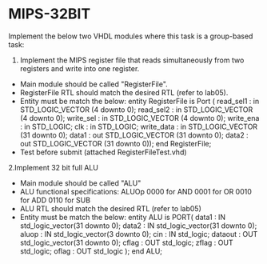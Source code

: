 # MIPS-32BIT
Implement the below two VHDL modules where this task is a group-based
task:
1. Implement the MIPS register file that reads simultaneously from two
registers and write into one register. 
- Main module should be called &quot;RegisterFile&quot;.
- RegisterFile RTL should match the desired RTL (refer to lab05). 
- Entity must be match the below:
entity RegisterFile is
Port ( read_sel1 : in STD_LOGIC_VECTOR (4 downto 0);
read_sel2 : in STD_LOGIC_VECTOR (4 downto 0);
write_sel : in STD_LOGIC_VECTOR (4 downto 0);
write_ena : in STD_LOGIC;
clk : in STD_LOGIC;
write_data : in STD_LOGIC_VECTOR (31 downto 0);
data1 : out STD_LOGIC_VECTOR (31 downto 0);
data2 : out STD_LOGIC_VECTOR (31 downto 0));
end RegisterFile;
- Test before submit (attached RegisterFileTest.vhd)
        

2.Implement 32 bit full ALU 
- Main module should be called &quot;ALU&quot;
- ALU functional specifications: ALUOp 
0000 for AND
0001 for OR
0010 for ADD
0110 for SUB 
- ALU RTL should match the desired RTL (refer to lab05)
- Entity must be match the below:
entity ALU is
PORT(
data1 : IN std_logic_vector(31 downto 0);
data2 : IN std_logic_vector(31 downto 0);
aluop : IN std_logic_vector(3 downto 0);
cin : IN std_logic;
dataout : OUT std_logic_vector(31 downto 0);
cflag : OUT std_logic;
zflag : OUT std_logic;
oflag : OUT std_logic
);
end ALU;
